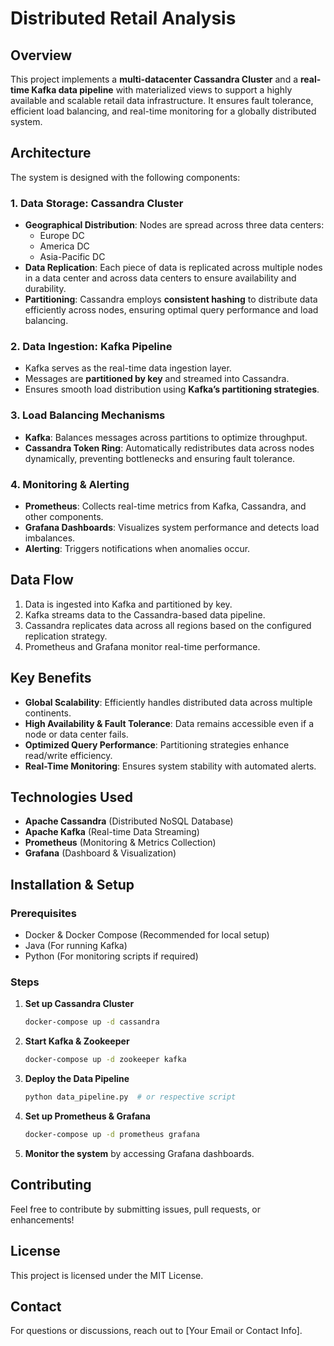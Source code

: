# Distributed Retail Analysis

## Overview
This project implements a **multi-datacenter Cassandra Cluster** and a **real-time Kafka data pipeline** with materialized views to support a highly available and scalable retail data infrastructure. It ensures fault tolerance, efficient load balancing, and real-time monitoring for a globally distributed system.

## Architecture
The system is designed with the following components:

### 1. **Data Storage: Cassandra Cluster**
- **Geographical Distribution**: Nodes are spread across three data centers:
  - Europe DC
  - America DC
  - Asia-Pacific DC
- **Data Replication**: Each piece of data is replicated across multiple nodes in a data center and across data centers to ensure availability and durability.
- **Partitioning**: Cassandra employs **consistent hashing** to distribute data efficiently across nodes, ensuring optimal query performance and load balancing.

### 2. **Data Ingestion: Kafka Pipeline**
- Kafka serves as the real-time data ingestion layer.
- Messages are **partitioned by key** and streamed into Cassandra.
- Ensures smooth load distribution using **Kafka’s partitioning strategies**.

### 3. **Load Balancing Mechanisms**
- **Kafka**: Balances messages across partitions to optimize throughput.
- **Cassandra Token Ring**: Automatically redistributes data across nodes dynamically, preventing bottlenecks and ensuring fault tolerance.

### 4. **Monitoring & Alerting**
- **Prometheus**: Collects real-time metrics from Kafka, Cassandra, and other components.
- **Grafana Dashboards**: Visualizes system performance and detects load imbalances.
- **Alerting**: Triggers notifications when anomalies occur.

## Data Flow
1. Data is ingested into Kafka and partitioned by key.
2. Kafka streams data to the Cassandra-based data pipeline.
3. Cassandra replicates data across all regions based on the configured replication strategy.
4. Prometheus and Grafana monitor real-time performance.

## Key Benefits
- **Global Scalability**: Efficiently handles distributed data across multiple continents.
- **High Availability & Fault Tolerance**: Data remains accessible even if a node or data center fails.
- **Optimized Query Performance**: Partitioning strategies enhance read/write efficiency.
- **Real-Time Monitoring**: Ensures system stability with automated alerts.

## Technologies Used
- **Apache Cassandra** (Distributed NoSQL Database)
- **Apache Kafka** (Real-time Data Streaming)
- **Prometheus** (Monitoring & Metrics Collection)
- **Grafana** (Dashboard & Visualization)

## Installation & Setup
### Prerequisites
- Docker & Docker Compose (Recommended for local setup)
- Java (For running Kafka)
- Python (For monitoring scripts if required)

### Steps
1. **Set up Cassandra Cluster**
   ```sh
   docker-compose up -d cassandra
   ```
2. **Start Kafka & Zookeeper**
   ```sh
   docker-compose up -d zookeeper kafka
   ```
3. **Deploy the Data Pipeline**
   ```sh
   python data_pipeline.py  # or respective script
   ```
4. **Set up Prometheus & Grafana**
   ```sh
   docker-compose up -d prometheus grafana
   ```
5. **Monitor the system** by accessing Grafana dashboards.

## Contributing
Feel free to contribute by submitting issues, pull requests, or enhancements!

## License
This project is licensed under the MIT License.

## Contact
For questions or discussions, reach out to [Your Email or Contact Info].


